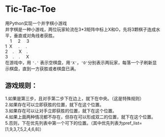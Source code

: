 # Tic-Tac-Toe
用Python实现一个井字棋小游戏<br>
井字棋是一种小游戏，两位玩家轮流在3*3矩阵中标上X和O，先将3颗棋子连成水平，垂直或对角线者获胜。<br>
&nbsp;&nbsp;&nbsp;&nbsp;1 &nbsp;&nbsp;&nbsp;&nbsp;2&nbsp; &nbsp;&nbsp;&nbsp;3<br>
1&nbsp;&nbsp;X &nbsp;&nbsp;&nbsp;&nbsp;. &nbsp;&nbsp;&nbsp;&nbsp;.<br>
2&nbsp;&nbsp;&nbsp;&nbsp;. &nbsp;&nbsp;&nbsp;X &nbsp;&nbsp;&nbsp;.<br>
3&nbsp;&nbsp;&nbsp;&nbsp;. &nbsp;&nbsp;&nbsp;. &nbsp;&nbsp;&nbsp;&nbsp;X<br>
在游戏中，用 `'.'` 表示空棋盘，用`'X'`，`'O'`分别表示两玩家，每落一个子刷新显示棋盘，直到一方获胜或者棋盘已满。<br>
## 游戏规则：<br>
1.如果是第三步，且对手第二步下在边上，就下在中央。（这是特殊规则）<br>
2.如果存在可以立即获胜的位置，就下在这个位置。<br>
3.如果存在可以让对手立即获胜的位置，就下在这个位置。<br>
4.如果上面两种情况都不存在，但存在可以形成双二的位置，就下在这个位置。<br>
5.否则，下在优先列表中第一个可下的位置。（其中优先列表为pref_list=[1,9,3,7,5,2,4,6,8]）<br>
